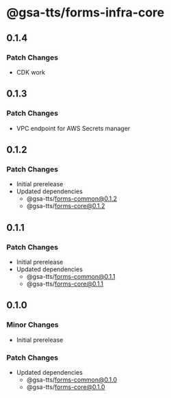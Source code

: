 # @gsa-tts/forms-infra-core

## 0.1.4

### Patch Changes

- CDK work

## 0.1.3

### Patch Changes

- VPC endpoint for AWS Secrets manager

## 0.1.2

### Patch Changes

- Initial prerelease
- Updated dependencies
  - @gsa-tts/forms-common@0.1.2
  - @gsa-tts/forms-core@0.1.2

## 0.1.1

### Patch Changes

- Initial prerelease
- Updated dependencies
  - @gsa-tts/forms-common@0.1.1
  - @gsa-tts/forms-core@0.1.1

## 0.1.0

### Minor Changes

- Initial prerelease

### Patch Changes

- Updated dependencies
  - @gsa-tts/forms-common@0.1.0
  - @gsa-tts/forms-core@0.1.0
